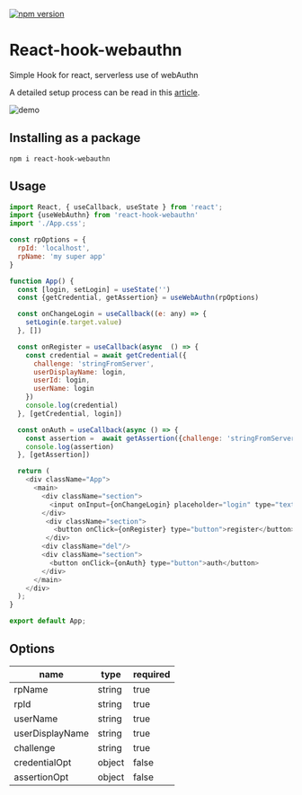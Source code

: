 [![npm version](https://badge.fury.io/js/react-hook-webauthn.svg)](https://badge.fury.io/js/react-hook-webauthn)
# React-hook-webauthn
Simple Hook for react, serverless use of webAuthn

A detailed setup process can be read in this [article](https://dev.to/u4aew/adding-webauthnto-the-web-application-59gp).

![demo](./img/demo.gif)

## Installing as a package

```
npm i react-hook-webauthn
```

## Usage

```js
import React, { useCallback, useState } from 'react';
import {useWebAuthn} from 'react-hook-webauthn'
import './App.css';

const rpOptions = {
  rpId: 'localhost',
  rpName: 'my super app'
}

function App() {
  const [login, setLogin] = useState('')
  const {getCredential, getAssertion} = useWebAuthn(rpOptions)

  const onChangeLogin = useCallback((e: any) => {
    setLogin(e.target.value)
  }, [])

  const onRegister = useCallback(async  () => {
    const credential = await getCredential({
      challenge: 'stringFromServer',
      userDisplayName: login,
      userId: login,
      userName: login
    })
    console.log(credential)
  }, [getCredential, login])

  const onAuth = useCallback(async () => {
    const assertion =  await getAssertion({challenge: 'stringFromServer'})
    console.log(assertion)
  }, [getAssertion])

  return (
    <div className="App">
      <main>
        <div className="section">
          <input onInput={onChangeLogin} placeholder="login" type="text"/>
        </div>
         <div className="section">
           <button onClick={onRegister} type="button">register</button>
         </div>
        <div className="del"/>
        <div className="section">
          <button onClick={onAuth} type="button">auth</button>
        </div>
      </main>
    </div>
  );
}

export default App;
```

## Options
| name            | type   | required |
|-----------------|--------|----------|
| rpName          | string | true     |
| rpId            | string | true     |
| userName        | string | true     |
| userDisplayName | string | true     |
| challenge       | string | true     |
| credentialOpt   | object | false    |
| assertionOpt    | object | false    |
